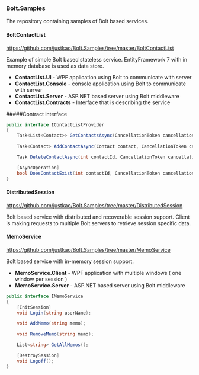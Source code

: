 ### Bolt.Samples
The repository containing samples of Bolt based services.

#### BoltContactList
<https://github.com/justkao/Bolt.Samples/tree/master/BoltContactList>

Example of simple Bolt based stateless service. EntityFramework 7 with in memory database 
is used as data store.

* **ContactList.UI** - WPF application using Bolt to communicate with server
* **ContactList.Console** - console application using Bolt to communicate with server
* **ContactList.Server** - ASP.NET based server using Bolt middleware 
* **ContactList.Contracts** - Interface that is describing the service

#####Contract interface
```c#
public interface IContactListProvider
{
    Task<List<Contact>> GetContactsAsync(CancellationToken cancellation);

    Task<Contact> AddContactAsync(Contact contact, CancellationToken cancellation);

    Task DeleteContactAsync(int contactId, CancellationToken cancellation);

    [AsyncOperation]
    bool DoesContactExist(int contactId, CancellationToken cancellation);
}
```
#### DistributedSession
<https://github.com/justkao/Bolt.Samples/tree/master/DistributedSession>

Bolt based service with distributed and recoverable session support. Client is making
requests to multiple Bolt servers to retrieve session specific data.

#### MemoService
<https://github.com/justkao/Bolt.Samples/tree/master/MemoService>

Bolt based service with in-memory session support.

* **MemoService.Client** - WPF application with multiple windows ( one window per session )
* **MemoService.Server** - ASP.NET based server using Bolt middleware 
```c#
public interface IMemoService
{
    [InitSession]
    void Login(string userName);

    void AddMemo(string memo);

    void RemoveMemo(string memo);

    List<string> GetAllMemos();

    [DestroySession]
    void Logoff();
}
``` 



